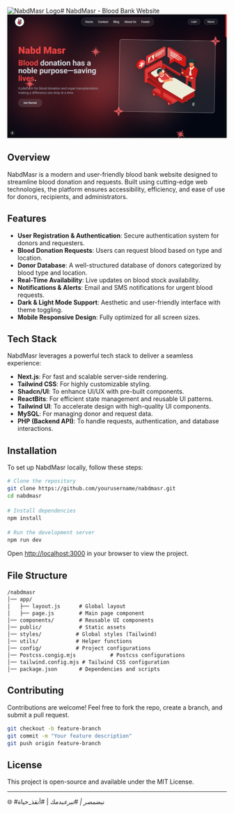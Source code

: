 ![NabdMasr Logo](./public/nabdmasr.ico)# NabdMasr - Blood Bank Website
![NabdMasr Logo](./public/nabd-masr.png)
## Overview

NabdMasr is a modern and user-friendly blood bank website designed to streamline blood donation and requests. Built using cutting-edge web technologies, the platform ensures accessibility, efficiency, and ease of use for donors, recipients, and administrators.

## Features

- **User Registration & Authentication**: Secure authentication system for donors and requesters.
- **Blood Donation Requests**: Users can request blood based on type and location.
- **Donor Database**: A well-structured database of donors categorized by blood type and location.
- **Real-Time Availability**: Live updates on blood stock availability.
- **Notifications & Alerts**: Email and SMS notifications for urgent blood requests.
- **Dark & Light Mode Support**: Aesthetic and user-friendly interface with theme toggling.
- **Mobile Responsive Design**: Fully optimized for all screen sizes.

## Tech Stack

NabdMasr leverages a powerful tech stack to deliver a seamless experience:

- **Next.js**: For fast and scalable server-side rendering.
- **Tailwind CSS**: For highly customizable styling.
- **Shadcn/UI**: To enhance UI/UX with pre-built components.
- **ReactBits**: For efficient state management and reusable UI patterns.
- **Tailwind UI**: To accelerate design with high-quality UI components.
- **MySQL**: For managing donor and request data.
- **PHP (Backend API)**: To handle requests, authentication, and database interactions.

## Installation

To set up NabdMasr locally, follow these steps:

```sh
# Clone the repository
git clone https://github.com/yourusername/nabdmasr.git
cd nabdmasr

# Install dependencies
npm install

# Run the development server
npm run dev
```

Open [http://localhost:3000](http://localhost:3000) in your browser to view the project.

## File Structure

```
/nabdmasr
│── app/
│   ├── layout.js      # Global layout
│   ├── page.js        # Main page component
│── components/        # Reusable UI components
│── public/            # Static assets
│── styles/           # Global styles (Tailwind)
│── utils/            # Helper functions
│── config/           # Project configurations
│── Postcss.congig.mjs           # Postcss configurations
│── tailwind.config.mjs # Tailwind CSS configuration
│── package.json       # Dependencies and scripts
```

## Contributing

Contributions are welcome! Feel free to fork the repo, create a branch, and submit a pull request.

```sh
git checkout -b feature-branch
git commit -m "Your feature description"
git push origin feature-branch
```

## License

This project is open-source and available under the MIT License.

---

🌐 #نبض*مصر | #تبرع*بدمك | #أنقذ_حياة
